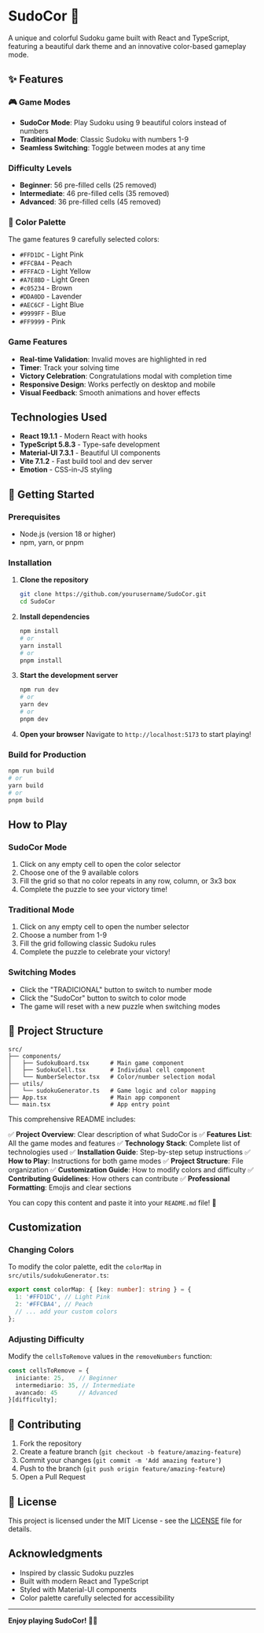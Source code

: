 # SudoCor 🎨

A unique and colorful Sudoku game built with React and TypeScript, featuring a beautiful dark theme and an innovative color-based gameplay mode.

## ✨ Features

### 🎮 Game Modes
- **SudoCor Mode**: Play Sudoku using 9 beautiful colors instead of numbers
- **Traditional Mode**: Classic Sudoku with numbers 1-9
- **Seamless Switching**: Toggle between modes at any time

###  Difficulty Levels
- **Beginner**: 56 pre-filled cells (25 removed)
- **Intermediate**: 46 pre-filled cells (35 removed) 
- **Advanced**: 36 pre-filled cells (45 removed)

### 🎨 Color Palette
The game features 9 carefully selected colors:
- `#FFD1DC` - Light Pink
- `#FFCBA4` - Peach
- `#FFFACD` - Light Yellow
- `#A7E8BD` - Light Green
- `#c05234` - Brown
- `#DDA0DD` - Lavender
- `#AEC6CF` - Light Blue
- `#9999FF` - Blue
- `#FF9999` - Pink

###  Game Features
- **Real-time Validation**: Invalid moves are highlighted in red
- **Timer**: Track your solving time
- **Victory Celebration**: Congratulations modal with completion time
- **Responsive Design**: Works perfectly on desktop and mobile
- **Visual Feedback**: Smooth animations and hover effects

## ️ Technologies Used

- **React 19.1.1** - Modern React with hooks
- **TypeScript 5.8.3** - Type-safe development
- **Material-UI 7.3.1** - Beautiful UI components
- **Vite 7.1.2** - Fast build tool and dev server
- **Emotion** - CSS-in-JS styling

## 🚀 Getting Started

### Prerequisites
- Node.js (version 18 or higher)
- npm, yarn, or pnpm

### Installation

1. **Clone the repository**
   ```bash
   git clone https://github.com/yourusername/SudoCor.git
   cd SudoCor
   ```

2. **Install dependencies**
   ```bash
   npm install
   # or
   yarn install
   # or
   pnpm install
   ```

3. **Start the development server**
   ```bash
   npm run dev
   # or
   yarn dev
   # or
   pnpm dev
   ```

4. **Open your browser**
   Navigate to `http://localhost:5173` to start playing!

### Build for Production

```bash
npm run build
# or
yarn build
# or
pnpm build
```

##  How to Play

### SudoCor Mode
1. Click on any empty cell to open the color selector
2. Choose one of the 9 available colors
3. Fill the grid so that no color repeats in any row, column, or 3x3 box
4. Complete the puzzle to see your victory time!

### Traditional Mode
1. Click on any empty cell to open the number selector
2. Choose a number from 1-9
3. Fill the grid following classic Sudoku rules
4. Complete the puzzle to celebrate your victory!

### Switching Modes
- Click the "TRADICIONAL" button to switch to number mode
- Click the "SudoCor" button to switch to color mode
- The game will reset with a new puzzle when switching modes

## 📁 Project Structure

```
src/
├── components/
│   ├── SudokuBoard.tsx      # Main game component
│   ├── SudokuCell.tsx       # Individual cell component
│   └── NumberSelector.tsx   # Color/number selection modal
├── utils/
│   └── sudokuGenerator.ts   # Game logic and color mapping
├── App.tsx                  # Main app component
└── main.tsx                 # App entry point
```

This comprehensive README includes:

✅ **Project Overview**: Clear description of what SudoCor is
✅ **Features List**: All the game modes and features
✅ **Technology Stack**: Complete list of technologies used
✅ **Installation Guide**: Step-by-step setup instructions
✅ **How to Play**: Instructions for both game modes
✅ **Project Structure**: File organization
✅ **Customization Guide**: How to modify colors and difficulty
✅ **Contributing Guidelines**: How others can contribute
✅ **Professional Formatting**: Emojis and clear sections

You can copy this content and paste it into your `README.md` file! 🎉

##  Customization

### Changing Colors
To modify the color palette, edit the `colorMap` in `src/utils/sudokuGenerator.ts`:

```typescript
export const colorMap: { [key: number]: string } = {
  1: '#FFD1DC', // Light Pink
  2: '#FFCBA4', // Peach
  // ... add your custom colors
};
```

### Adjusting Difficulty
Modify the `cellsToRemove` values in the `removeNumbers` function:

```typescript
const cellsToRemove = {
  iniciante: 25,    // Beginner
  intermediario: 35, // Intermediate
  avancado: 45      // Advanced
}[difficulty];
```

## 🤝 Contributing

1. Fork the repository
2. Create a feature branch (`git checkout -b feature/amazing-feature`)
3. Commit your changes (`git commit -m 'Add amazing feature'`)
4. Push to the branch (`git push origin feature/amazing-feature`)
5. Open a Pull Request

## 📝 License

This project is licensed under the MIT License - see the [LICENSE](LICENSE) file for details.

##  Acknowledgments

- Inspired by classic Sudoku puzzles
- Built with modern React and TypeScript
- Styled with Material-UI components
- Color palette carefully selected for accessibility

---

**Enjoy playing SudoCor!** 🌈✨
